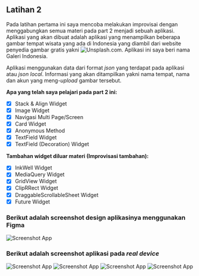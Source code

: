 ## Latihan 2

Pada latihan pertama ini saya mencoba melakukan improvisai dengan menggabungkan semua materi pada part 2 menjadi sebuah aplikasi. Aplikasi yang akan dibuat adalah aplikasi yang menampilkan beberapa gambar tempat wisata yang ada di Indonesia yang diambil dari website penyedia gambar gratis yakni ![Unsplash.com](https://unsplash.com). Aplikasi ini saya beri nama Galeri Indonesia.

Aplikasi menggunakan data dari format *json* yang terdapat pada aplikasi atau *json local*. Informasi yang akan ditampilkan yakni nama tempat, nama dan akun yang meng-*upload* gambar tersebut.


**Apa yang telah saya pelajari pada part 2 ini:**
- [X] Stack & Align Widget
- [X] Image Widget
- [X] Navigasi Multi Page/Screen
- [X] Card Widget
- [X] Anonymous Method
- [X] TextField Widget
- [X] TextField (Decoration) Widget

**Tambahan widget diluar materi (Improvisasi tambahan):**
- [X] InkWell Widget
- [X] MediaQuery Widget
- [X] GridView Widget
- [X] ClipRRect Widget
- [X] DraggableScrollableSheet Widget
- [X] Future Widget

### Berikut adalah screenshot design aplikasinya menggunakan Figma

![Screenshot App](https://github.com/riansyahrobi8/BWAFluuterFund/blob/master/images/design_latihan_part2.png)

### Berikut adalah screenshot aplikasi pada *real device*
![Screenshot App](https://github.com/riansyahrobi8/BWAFluuterFund/blob/master/images/Screenshot_2020-09-10-11-48-23-95.png)
![Screenshot App](https://github.com/riansyahrobi8/BWAFluuterFund/blob/master/images/Screenshot_2020-09-10-11-50-16-10.png)
![Screenshot App](https://github.com/riansyahrobi8/BWAFluuterFund/blob/master/images/Screenshot_2020-09-10-11-50-24-78.png)
![Screenshot App](https://github.com/riansyahrobi8/BWAFluuterFund/blob/master/images/Screenshot_2020-09-10-11-50-32-13.png)

